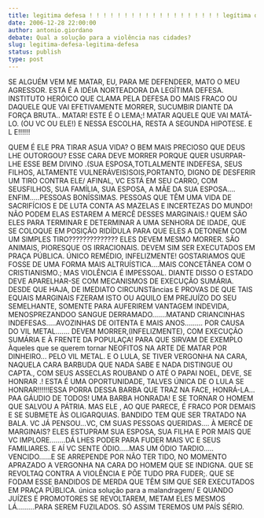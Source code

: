 ```yaml
---
title: legitima defesa ! ! ! ! ! ! ! ! ! ! ! ! ! ! ! ! ! ! ! legítima defesa!
date: 2006-12-28 22:00:00
author: antonio.giordano
debate: Qual a solução para a violência nas cidades?
slug: legitima-defesa-legitima-defesa
status: publish 
type: post
---
```


SE ALGUÉM VEM ME MATAR, EU, PARA ME DEFENDEER, MATO O MEU AGRESSOR. ESTA É A IDÉIA NORTEADORA DA LEGÍTIMA DEFESA. INSTITUTO HERÓICO QUE CLAMA PELA DEFESA DO MAIS FRACO OU DAQUELE QUE VAI EFETIVAMENTE MORRER, SUCUMBIR DIANTE DA FORÇA BRUTA.. MATAR! ESTE É O LEMA;! MATAR AQUELE QUE VAI MATÁ-LO. (OU VC OU ELE!) E NESSA ESCOLHA, RESTA A SEGUNDA HIPOTESE. E L E!!!!!!  

QUEM É ELE PRA TIRAR ASUA VIDA? O BEM MAIS PRECIOSO QUE DEUS LHE OUTORGOU? ESSE CARA DEVE MORRER PORQUE QUER USURPAR-LHE ESSE BEM DIVINO .(SUA ESPOSA,TOTLALMENTE INDEFESA, SEUS FILHOS, ALTAMENTE VULNERÁVEIS)SOIS,PORTANTO, DIGNO DE DESFERIR UM TIRO CONTRA ELE/ AFINAL, VC ESTÁ EM SEU CARRO, COM SEUSFILHOS, SUA FAMÍLIA, SUA ESPOSA, A MÃE DA SUA ESPOSA.... ENFIM.....PESSOAS BONÍSSIMAS. PESSOAS QUE TÊM UMA VIDA DE SACRIFÍCIOS E DE LUTA CONTA AS MAZELAS E INCERTEZAS DO MUNDO! NÃO PODEM ELAS ESTAREM A MERCÊ DESSES MARGINAIS.! QUEM SÃO ELES PARA TERMINAR E DETERMINAR A UMA SENHORA DE IDADE, QUE SE COLOQUE EM POSIÇÃO RIDÍDULA PARA QUE ELES A DETONEM COM UM SIMPLES TIRO?????????????? ELES DEVEM MESMO MORRER. SÃO ANIMAIS, PIORESQUE OS IRRACIONAIS. DEVEM SIM SER EXECUTADOS EM PRAÇA PÚBLICA. ÚNICO REMÉDIO, INFELIZMENTE! GOSTARIAMOS QUE FOSSE DE UMA FORMA MAIS ALTRUÍSTICA....MAIS CONCETÂNEA COM O CRISTIANISMO.; MAS VIOLÊNCIA É IMPESSOAL. DIANTE DISSO O ESTADO DEVE APARELHAR-SE COM MECANISMOS DE EXECUÇÃO SUMÁRIA. DESDE QUE HAJA, DE IMEDIATO CIRCUNSTâncias E PROVAS DE QUE TAIS EQUAIS MARGINAIS FZERAM ISTO OU AQUILO EM PREJUÍZO DO SEU SEMELHANTE, SOMENTE PARA AUFERIREM VANTAGEM INDEVIDA, MENOSPREZANDOO SANGUE DERRAMADO.......MATAND CRIANCINHAS INDEFESAS.....AVOZINHAS DE OITENTA E MAIS ANOS......... POR CAUSA DO VIL METAL....... DEVEM MORRER,(INFELIZMENTE), COM EXECUÇÃO SUMÁRIA E À FRENTE DA POPULAÇA! PARA QUE SIRVAM DE EXEMPLO Àqueles que se querem tornar NEOFITOS NA ARTE DE MATAR POR DINHEIRO... PELO VIL METAL. E O LULA, SE TIVER VERGONHA NA CARA, NAQUELA CARA BARBUDA QUE NADA SABE E NADA DISTINGUE OU CAPTA., COM SEUS ASSECLAS ROUBAND O ATÉ O PAPAI NOEL, DEVE, SE HONRAR .! ESTA É UMA OPORTUNIDADE, TALVES ÚNICA DE O LULA SE HONRAR!!!!!!ESSA PORRA DESSA BARBA QUE TRAZ NA FACE, HONRÁ-LA... PAA GÁUDIO DE TODOS! UMA BARBA HONRADA! E SE TORNAR O HOMEM QUE SALVOU A PÁTRIA. MAS ELE , AO QUE PARECE, É FRACO POR DEMAIS E SE SUBMETE ÀS OLIGARQUIAS. BANDIDO TEM QUE SER TRATADO NA BALA. VC JÁ PENSOU...VC, CM SUAS PESSOAS QUERIDAS.... À MERCÊ DE MARGINAIS? ELES ESTUPRAM SUA ESPOSA, SUA FILHA E POR MAIS QUE VC IMPLORE........DÁ LHES PODER PARA FUDER MAIS VC E SEUS FAMILIARES. E AÍ VC SENTE ÓDIO.....MAS UM ÓDIO TARDIO..... VENCIDO......E SE ARREPENDE POR NÃO TER TIDO, NO MOMENTO APRAZADO A VERGONHA NA CARA DO HOMEM QUE SE INDIGNA. QUE SE REVOLTAQ CONTRA A VIOLÊNCIA E PÕE TUDO PRA FUDER;. QUE SE FODAM ESSE BANDIDOS DE MERDA QUE TÊM SIM QUE SER EXECUTADOS EM PRAÇA PÚBLICA. única solução para a malandragem/ E QUANDO JUÍZES E PROMOTORES SE REVOLTAREM, METAM ELES MESMOS LÁ.........PARA SEREM FUZILADOS. SÓ ASSIM TEREMOS UM PAÍS SÉRIO.

